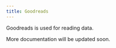 ```yaml
---
title: Goodreads
---
```


Goodreads is used for reading data.

More documentation will be updated soon.
